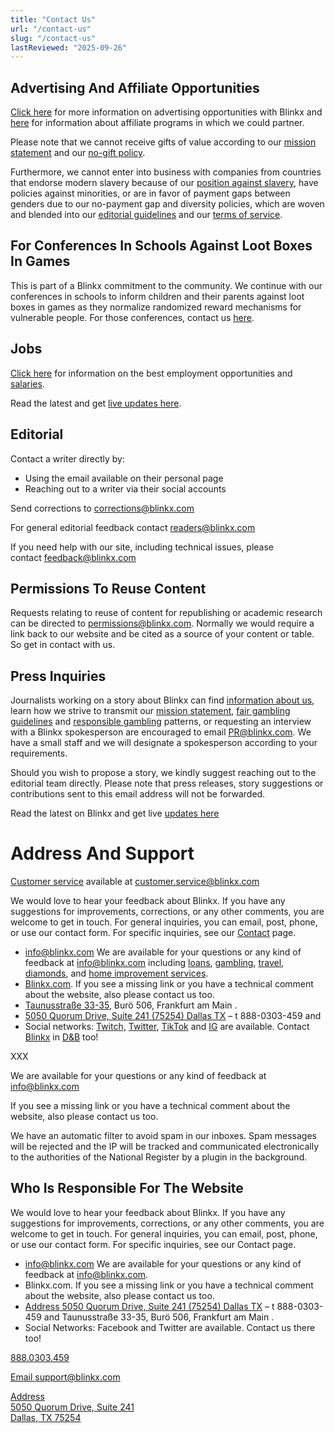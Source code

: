 ```yaml
---
title: "Contact Us"
url: "/contact-us"
slug: "/contact-us"
lastReviewed: "2025-09-26"
---
```


**Advertising** And Affiliate Opportunities
-------------------------------------------

[Click here](https://blinkx.com/advertiser-disclosure/) for more information on advertising opportunities with Blinkx and [here](https://blinkx.com/affiliate-disclosure/) for information about affiliate programs in which we could partner.

Please note that we cannot receive gifts of value according to our [mission statement](https://blinkx.com/about/) and our [no-gift policy](https://blinkx.com/no-gift-policy/).

Furthermore, we cannot enter into business with companies from countries that endorse modern slavery because of our [position against slavery](https://blinkx.com/statement-against-slavery/), have policies against minorities, or are in favor of payment gaps between genders due to our no-payment gap and diversity policies, which are woven and blended into our [editorial guidelines](https://blinkx.com/terms-and-conditions/) and our [terms of service](https://blinkx.com/terms-and-conditions/).

For Conferences In Schools Against Loot Boxes In Games
------------------------------------------------------

This is part of a Blinkx commitment to the community. We continue with our conferences in schools to inform children and their parents against loot boxes in games as they normalize randomized reward mechanisms for vulnerable people. For those conferences, contact us [here](mailto:contact@blinkx.com).

Jobs
----

[Click here](https://blinkx.com/careers/) for information on the best employment opportunities and [salaries](https://www.salary.com/research/company/blinkx-plc-salary).

Read the latest and get [live updates here](https://www.indeed.com/cmp/Blinkx).

**Editorial**
-------------

Contact a writer directly by:

*   Using the email available on their personal page[](https://www.forbes.com/sites#a66b3a33-c510-463b-9d4d-75590b37d86f)
*   Reaching out to a writer via their social accounts

Send corrections to [corrections@blinkx.com](mailto:corrections@blinkx.com)

For general editorial feedback contact [readers@blinkx.com](mailto:readers@blinkx.com)

If you need help with our site, including technical issues, please contact [feedback@blinkx.com](mailto:feedback@blinkx.com)

**Permissions** To Reuse Content
--------------------------------

Requests relating to reuse of content for republishing or academic research can be directed to [permissions@blinkx.com](mailto:permissions@blinkx.com). Normally we would require a link back to our website and be cited as a source of your content or table. So get in contact with us.

**Press Inquiries**
-------------------

Journalists working on a story about Blinkx can find [information about us](https://blinkx.com/about/), learn how we strive to transmit our [mission statement](https://blinkx.com/meet-our-team/), [fair gambling guidelines](https://casino.blinkx.com/fair-gambling/) and [responsible gambling](https://casino.blinkx.com/responsible-gambling/) patterns, or requesting an interview with a Blinkx spokesperson are encouraged to email [PR@blinkx.com](mailto:PR@blinkx.com). We have a small staff and we will designate a spokesperson according to your requirements.

Should you wish to propose a story, we kindly suggest reaching out to the editorial team directly. Please note that press releases, story suggestions or contributions sent to this email address will not be forwarded.

Read the latest on Blinkx and get live [updates here](https://blinkx.com/)

**Address And Support**
=======================

[Customer service](mailto:customer.service@blinkx.com) available at customer.service@blinkx.com

We would love to hear your feedback about Blinkx. If you have any suggestions for improvements, corrections, or any other comments, you are welcome to get in touch. For general inquiries, you can email, post, phone, or use our contact form. For specific inquiries, see our [Contact](https://blinkx.com/contact/) page.

*   [info@blinkx.com](mailto:info@blinkx.com) We are available for your questions or any kind of feedback at info@blinkx.com including [loans](https://loans.blinkx.com), [gambling](https://casino.blinkx.com), [travel](https://travel.blinkx.com/), [diamonds](https://diamonds.blinkx.com/), and [home improvement services](https://home.blinkx.com).
*   [Blinkx.com](https://www.wikidata.org/wiki/Q116285166). If you see a missing link or you have a technical comment about the website, also please contact us too.
*   [Taunusstraße 33-35](https://goo.gl/maps/ZEKLht7q59jtW7ba9), Burö 506, Frankfurt am Main .
*   [5050 Quorum Drive, Suite 241 (75254) Dallas TX](https://goo.gl/maps/UYqzdycYdV94gKQJ8) – t 888-0303-459 and
*   Social networks: [Twitch,](https://www.twitch.tv/blinkx_) [Twitter](https://twitter.com/blinkx66), [TikTok](https://www.tiktok.com/@blinkx44) and [IG](https://www.instagram.com/blinkx66/) are available. Contact [Blinkx](https://www.crunchbase.com/organization/blinkx) in [D&B](https://www.dnb.com/business-directory/company-profiles.blinkx_inc.55ccfe26b6f52943c18f66c4dd2182b3.html) too!

XXX

We are available for your questions or any kind of feedback at info@blinkx.com

If you see a missing link or you have a technical comment about the website, also please contact us too.

We have an automatic filter to avoid spam in our inboxes. Spam messages will be rejected and the IP will be tracked and communicated electronically to the authorities of the National Register by a plugin in the background.

Who Is Responsible For The Website
----------------------------------

We would love to hear your feedback about Blinkx. If you have any suggestions for improvements, corrections, or any other comments, you are welcome to get in touch. For general inquiries, you can email, post, phone, or use our contact form. For specific inquiries, see our Contact page.

*   [info@blinkx.com](mailto:info@blinkx.com) We are available for your questions or any kind of feedback at info@blinkx.com.
*   Blinkx.com. If you see a missing link or you have a technical comment about the website, also please contact us too.
*   [Address 5050 Quorum Drive, Suite 241 (75254) Dallas TX](http://goo.gl/maps/UYqzdycYdV94gKQJ8) – t 888-0303-459 and Taunusstraße 33-35, Burö 506, Frankfurt am Main .
*   Social Networks: Facebook and Twitter are available. Contact us there too!

[888.0303.459](callto:8443686072)

[Email support@blinkx.com](support@blinkx.com)

[Address  
5050 Quorum Drive, Suite 241  
Dallas, TX 75254](https://goo.gl/maps/UYqzdycYdV94gKQJ8)
